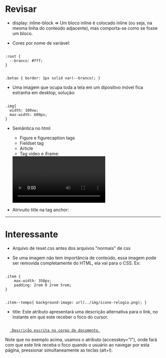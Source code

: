 # Revisar

- display: inline-block
  => Um bloco inline é colocado inline (ou seja, na mesma linha do conteúdo adjacente), mas comporta-se como se fosse um bloco.

- Cores por nome de variável:

<code>
:root {
  --branco: #fff;
}

.botao {
border: 1px solid var(--branco);
}
</code>

- Uma imagem que ocupa toda a tela em um dipositivo móvel fica estranha em desktop, solução:

<code>
.img{
  width: 100vw;
  max-width: 600px;
}
</code>

- Semântica no html

  - Figure e figurecaption tags
  - Fieldset tag
  - Article
  - Tag video e iframe:

  <video src="" controls>
  <iframe width="100%" height="315" src="https://www.youtube.com/" title="YouTube video player" frameborder="0" allow="accelerometer; autoplay; clipboard-write; encrypted-media; gyroscope; picture-in-picture" allowfullscreen></iframe>

- Atrivuito title na tag anchor:

---

# Interessante

- Arquivo de reset.css antes dos arquivos "normais" de css

- Se uma imagem não tem importância de conteúdo, essa imagem pode ser removida completamente do HTML, ela vai para o CSS. Ex:

<code>
.item {
    max-width: 350px;
    padding: 2rem 0 2rem 5rem;
}

.item--tempo{
background-image: url(../img/icone-relogio.png);
}
</code>

- title: Este atributo apresentará uma descrição alternativa para o link, no instante em que este receber o foco do cursor.

<code>
  <a href="url" accesskey="l" title="Descrição usando o atributo title"> Descrição escrita no corpo do documento </a>
</code>

Note que no exemplo acima, usamos o atributo (accesskey="l"), onde fará com que este link receba o foco quando o usuário ao navegar por esta página, pressionar simultaneamente as teclas (alt+l).
